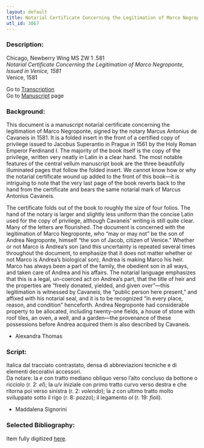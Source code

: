 ```yaml
---
layout: default
title: Notarial Certificate Concerning the Legitimation of Marco Negroponte, Issued in Venice, 1581
utl_id: 3067
---
```


###  Description:

Chicago, Newberry Wing MS ZW 1 .581<br>
_Notarial Certificate Concerning the Legitimation of Marco Negroponte, Issued in Venice, 1581_<br>
Venice, 1581

Go to [Transcription](https://centerfordigitalhumanities.github.io/Newberry-Italian-paleography/transcriptions/041)<br>
Go to [Manuscript](https://centerfordigitalhumanities.github.io/Newberry-Italian-paleography/www/record.html?id=041) page 

###  Background:

This document is a manuscript notarial certificate concerning the legitimation of Marco Negroponte, signed by the notary Marcus Antonius de Cavaneis in 1581. It is a folded insert in the front of a certified copy of privilege issued to Jacobus Superantio in Prague in 1561 by the Holy Roman Emperor Ferdinand I. The majority of the book itself is the copy of the privilege, written very neatly in Latin in a clear hand. The most notable features of the central vellum manuscript book are the three beautifully illuminated pages that follow the folded insert. We cannot know how or why the notarial certificate wound up added to the front of this book––it is intriguing to note that the very last page of the book reverts back to the hand from the certificate and bears the same notarial mark of Marcus Antonius Cavaneis.

The certificate folds out of the book to roughly the size of four folios. The hand of the notary is larger and slightly less uniform than the concise Latin used for the copy of privilege, although Cavaneis’ writing is still quite clear. Many of the letters are flourished. The document is concerned with the legitimation of Marco Negroponte, who “may or may not” be the son of Andrea Negroponte, himself “the son of Jacob, citizen of Venice.” Whether or not Marco is Andrea’s son (and this uncertainty is repeated several times throughout the document, to emphasize that it does not matter whether or not Marco is Andrea’s biological son), Andrea is making Marco his heir. Marco has always been a part of the family, the obedient son in all ways, and taken care of Andrea and his affairs. The notarial language emphasizes that this is a legal, un-coerced act on Andrea’s part, that the title of heir and the properties are “freely donated, yielded, and given over”––this legitimation is witnessed by Cavaneis, the “public person here present,” and affixed with his notarial seal, and it is to be recognized “in every place, reason, and condition” henceforth. Andrea Negroponte had considerable property to be allocated, including twenty-one fields, a house of stone with roof tiles, an oven, a well, and a garden––the provenance of these possessions before Andrea acquired them is also described by Cavaneis.
- Alexandra Thomas

###  Script:

Italica dal tracciato contrastato, densa di abbreviazioni tecniche e di elementi decorativi accessori.<br>
Da notare: la _e_ con tratto mediano obliquo verso l’alto concluso da bottone o ricciolo (r. 2: _el_); la _u/v_ iniziale con primo tratto curvo verso destra e che ritorna poi verso sinistra (r. 2: _volendo_); la _z_ con ultimo tratto molto sviluppato sotto il rigo (r. 8: _pozzo_); il legamento _ol_ (r. 19: _fioli_).<br>
- Maddalena Signorini

###  Selected Bibliography:

Item fully digitized [here](http://collections.carli.illinois.edu/cdm/ref/collection/nby_dig/id/22211).<br>
